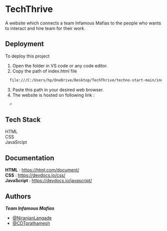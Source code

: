 
# TechThrive

A website which connects a team Infamous Mafias to the people who wants to interact and hire team for their work.


## Deployment

To deploy this project

1) Open the folder in VS code or any code editor.
2) Copy the path of index.html file

```bash
  file:///C:/Users/hp/OneDrive/Desktop/TechThrive/techno-start-main/index.html
```

3) Paste this path in your desired web browser.
4) The website is hosted on following link : 
```bash
  #
```


## Tech Stack

HTML \
CSS \
JavaSrcipt




## Documentation


**HTML** : https://html.com/document/ \
**CSS** : https://devdocs.io/css/ \
**JavaScript** : https://devdocs.io/javascript/
## Authors

***Team Infamous Mafias***

- [@NiranjanLangade](https://github.com/NiranjanLangade)
- [@CDTprathamesh](https://github.com/CDTprathamesh)

